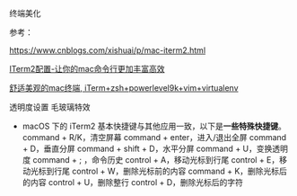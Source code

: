 终端美化

参考：

https://www.cnblogs.com/xishuai/p/mac-iterm2.html

[ITerm2配置-让你的mac命令行更加丰富高效](https://www.jianshu.com/p/405956cdaca6)

[舒适美观的mac终端, iTerm+zsh+powerlevel9k+vim+virtualenv](https://www.jianshu.com/p/b93acb8ecafc)

透明度设置    毛玻璃特效

- macOS 下的 iTerm2 基本快捷键与其他应用一致，以下是**一些特殊快捷键**。
   command + R/K，清空屏幕
   command + enter，进入/退出全屏
   command + D，垂直分屏
   command + shift + D，水平分屏
   command + U，变换透明度
   command + ; ，命令历史
   control + A，移动光标到行尾
   control + E，移动光标到行尾
   control + W，删除光标前的内容
   command + K，删除光标后的内容
   control + U，删除整行
   control + D，删除光标后的字符